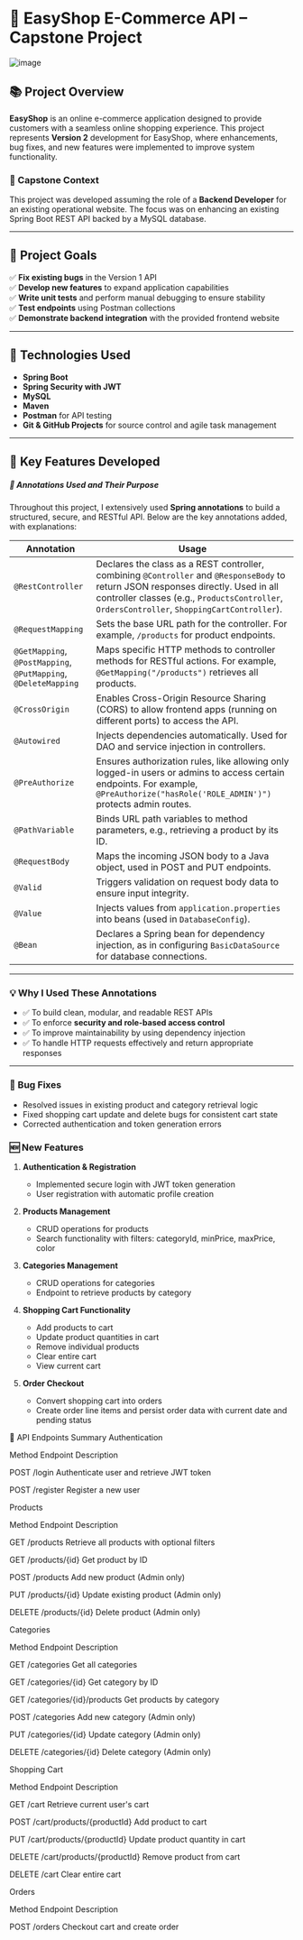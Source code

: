 # 🛒 EasyShop E-Commerce API – Capstone Project


![image](https://github.com/user-attachments/assets/bb6e6427-b571-4551-a62b-6d289b1961ba)




## 📚 Project Overview

**EasyShop** is an online e-commerce application designed to provide customers with a seamless online shopping experience. This project represents **Version 2** development for EasyShop, where enhancements, bug fixes, and new features were implemented to improve system functionality.

### 💼 Capstone Context

This project was developed assuming the role of a **Backend Developer** for an existing operational website. The focus was on enhancing an existing Spring Boot REST API backed by a MySQL database.

---

## 🎯 Project Goals

✅ **Fix existing bugs** in the Version 1 API  
✅ **Develop new features** to expand application capabilities  
✅ **Write unit tests** and perform manual debugging to ensure stability  
✅ **Test endpoints** using Postman collections  
✅ **Demonstrate backend integration** with the provided frontend website

---

## 🔧 Technologies Used

- **Spring Boot**
- **Spring Security with JWT**
- **MySQL**
- **Maven**
- **Postman** for API testing
- **Git & GitHub Projects** for source control and agile task management

---

## 🚀 Key Features Developed


##### 📝 Annotations Used and Their Purpose

Throughout this project, I extensively used **Spring annotations** to build a structured, secure, and RESTful API. Below are the key annotations added, with explanations:

| Annotation | Usage |
| ---------- | ----- |
| `@RestController` | Declares the class as a REST controller, combining `@Controller` and `@ResponseBody` to return JSON responses directly. Used in all controller classes (e.g., `ProductsController`, `OrdersController`, `ShoppingCartController`). |
| `@RequestMapping` | Sets the base URL path for the controller. For example, `/products` for product endpoints. |
| `@GetMapping`, `@PostMapping`, `@PutMapping`, `@DeleteMapping` | Maps specific HTTP methods to controller methods for RESTful actions. For example, `@GetMapping("/products")` retrieves all products. |
| `@CrossOrigin` | Enables Cross-Origin Resource Sharing (CORS) to allow frontend apps (running on different ports) to access the API. |
| `@Autowired` | Injects dependencies automatically. Used for DAO and service injection in controllers. |
| `@PreAuthorize` | Ensures authorization rules, like allowing only logged-in users or admins to access certain endpoints. For example, `@PreAuthorize("hasRole('ROLE_ADMIN')")` protects admin routes. |
| `@PathVariable` | Binds URL path variables to method parameters, e.g., retrieving a product by its ID. |
| `@RequestBody` | Maps the incoming JSON body to a Java object, used in POST and PUT endpoints. |
| `@Valid` | Triggers validation on request body data to ensure input integrity. |
| `@Value` | Injects values from `application.properties` into beans (used in `DatabaseConfig`). |
| `@Bean` | Declares a Spring bean for dependency injection, as in configuring `BasicDataSource` for database connections. |

---

### 💡 **Why I Used These Annotations**

- ✅ To build clean, modular, and readable REST APIs  
- ✅ To enforce **security and role-based access control**  
- ✅ To improve maintainability by using dependency injection  
- ✅ To handle HTTP requests effectively and return appropriate responses

---



### 🐛 Bug Fixes

- Resolved issues in existing product and category retrieval logic
- Fixed shopping cart update and delete bugs for consistent cart state
- Corrected authentication and token generation errors

### 🆕 New Features

1. **Authentication & Registration**

   - Implemented secure login with JWT token generation
   - User registration with automatic profile creation

2. **Products Management**

   - CRUD operations for products
   - Search functionality with filters: categoryId, minPrice, maxPrice, color

3. **Categories Management**

   - CRUD operations for categories
   - Endpoint to retrieve products by category

4. **Shopping Cart Functionality**

   - Add products to cart
   - Update product quantities in cart
   - Remove individual products
   - Clear entire cart
   - View current cart

5. **Order Checkout**

   - Convert shopping cart into orders
   - Create order line items and persist order data with current date and pending status

🔑 API Endpoints Summary
Authentication


Method	Endpoint	Description

POST	/login	Authenticate user and retrieve JWT token

POST	/register	Register a new user


Products


Method	Endpoint	Description

GET	/products	Retrieve all products with optional filters

GET	/products/{id}	Get product by ID

POST	/products	Add new product (Admin only)

PUT	/products/{id}	Update existing product (Admin only)

DELETE	/products/{id}	Delete product (Admin only)


Categories

Method	Endpoint	Description

GET	/categories	Get all categories

GET	/categories/{id}	Get category by ID

GET	/categories/{id}/products	Get products by category

POST	/categories	Add new category (Admin only)

PUT	/categories/{id}	Update category (Admin only)

DELETE	/categories/{id}	Delete category (Admin only)

Shopping Cart

Method	Endpoint	Description

GET	/cart	Retrieve current user's cart

POST	/cart/products/{productId}	Add product to cart

PUT	/cart/products/{productId}	Update product quantity in cart

DELETE	/cart/products/{productId}	Remove product from cart

DELETE	/cart	Clear entire cart


Orders

Method	Endpoint	Description

POST	/orders	Checkout cart and create order

